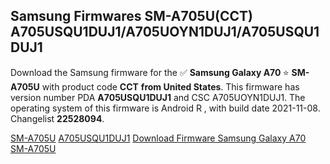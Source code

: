 <h2>Samsung Firmwares SM-A705U(CCT) A705USQU1DUJ1/A705UOYN1DUJ1/A705USQU1DUJ1</h2>
Download the Samsung firmware for the ✅ <strong>Samsung Galaxy A70 </strong> ⭐ <strong>SM-A705U</strong> with product code <strong>CCT</strong> <strong> from United States</strong>. This firmware has version number PDA <strong>A705USQU1DUJ1</strong> and CSC A705UOYN1DUJ1. The operating system of this firmware is Android R , with build date 2021-11-08. Changelist <strong>22528094</strong>.


[SM-A705U](https://samfirm.shop/samsung/model/SM-A705U)
[A705USQU1DUJ1](https://samfirm.shop/samsung/pda/A705USQU1DUJ1)
[Download Firmware Samsung Galaxy A70 SM-A705U](https://samfirm.shop/samsung/firmware/472282)
